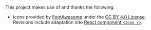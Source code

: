 This project makes use of and thanks the following:

- Icons provided by [FontAwesome](https://fontawesome.com/) under the [CC BY 4.0 License](https://creativecommons.org/licenses/by/4.0/). Revisions include adaptation into [React component `<Icon />`](./packages/components/icon.tsx).

